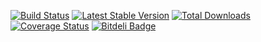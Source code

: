 [![Build Status](https://travis-ci.org/WyriHaximus/RatchetExamples.png)](https://travis-ci.org/WyriHaximus/RatchetExamples)
[![Latest Stable Version](https://poser.pugx.org/WyriHaximus/Ratchet-Examples/v/stable.png)](https://packagist.org/packages/WyriHaximus/Ratchet-Examples)
[![Total Downloads](https://poser.pugx.org/WyriHaximus/Ratchet-Examples/downloads.png)](https://packagist.org/packages/WyriHaximus/Ratchet-Examples)
[![Coverage Status](https://coveralls.io/repos/WyriHaximus/RatchetExamples/badge.png)](https://coveralls.io/r/WyriHaximus/RatchetExamples)
[![Bitdeli Badge](https://d2weczhvl823v0.cloudfront.net/WyriHaximus/ratchetexamples/trend.png)](https://bitdeli.com/free "Bitdeli Badge")
